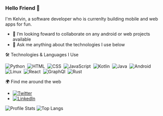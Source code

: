 ### Hello Friend 👋
I'm Kelvin, a software developer who is currenlty building mobile and web apps for fun.

- 👯 I’m looking foward to collaborate on any android or web projects available
- 💬 Ask me anything about the technologies I use below 

🛠 Technologies & Languages I Use

![Python](https://img.shields.io/badge/-Python-05122A?style=flat&logo=python)&nbsp;
![HTML](https://img.shields.io/badge/-HTML-05122A?style=flat&logo=HTML5)&nbsp;
![CSS](https://img.shields.io/badge/-CSS-05122A?style=flat&logo=CSS3&logoColor=1572B6)&nbsp;
![JavaScript](https://img.shields.io/badge/-JavaScript-05122A?style=flat&logo=javascript)&nbsp;
![Kotlin](https://img.shields.io/badge/-Kotlin-05122A?style=flat&logo=kotlin)&nbsp;
![Java](https://img.shields.io/badge/-Java-05122A?style=flat&logo=java)&nbsp;
![Android](https://img.shields.io/badge/-Android-05122A?style=flat&logo=android)&nbsp;
![Linux](https://img.shields.io/badge/-Linux-05122A?style=flat&logo=linux)&nbsp;
![React](https://img.shields.io/badge/React-05122A?style=flat&logo=React&logoColor=blue)&nbsp;
![GraphQl](https://img.shields.io/badge/GraphQl-05122A?style=flat&logo=GraphQl&logoColor=E00098)&nbsp;
![Rust](https://img.shields.io/badge/Rust-05122A?style=flat&logo=Rust&logoColor=brown)&nbsp;

🌍 Find me around the web 
- [![Twitter](https://img.shields.io/twitter/follow/lokaimoma?style=social)](https://twitter.com/lokaimoma)
- [![LinkedIn](https://img.shields.io/badge/LinkedIn-0077B5?style=for-the-badge&logo=linkedin&logoColor=white)](https://www.linkedin.com/in/kelvin-clark-owusu-3b6778194/)

![Profile Stats](https://github-readme-stats.vercel.app/api?username=lokaimoma&show_icons=true)
![Top Langs](https://github-readme-stats.vercel.app/api/top-langs/?username=lokaimoma&layout=compact) 
